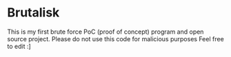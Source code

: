 # Brutalisk
This is my first brute force PoC (proof of concept) program and open source project.
Please do not use this code for malicious purposes
Feel free to edit :]
